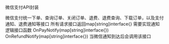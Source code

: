 微信支付API封装

微信支付统一下单、查询订单、关闭订单、退费、退费查询、下载订单，以及支付通知、退费通知等接口
所有请求接口返回map[string]interface{}
需要实现通知逻辑接口函数
        OnPayNotify(map[string]interface{})
	OnRefundNotify(map[string]interface{})
当微信通知到达后会调用该接口
